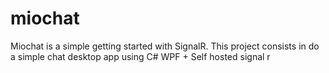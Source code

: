 # miochat
Miochat is a simple getting started with SignalR. This project consists in do a simple chat desktop app using C# WPF + Self hosted signal r
